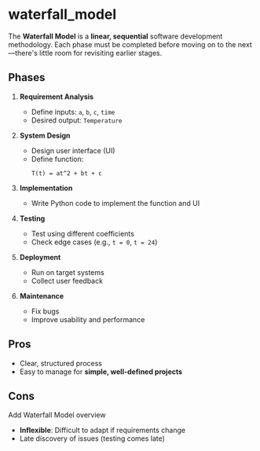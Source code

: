 # waterfall_model

The **Waterfall Model** is a **linear, sequential** software development methodology. Each phase must be completed before moving on to the next—there's little room for revisiting earlier stages.

## Phases

1. **Requirement Analysis**
   - Define inputs: `a`, `b`, `c`, `time`
   - Desired output: `Temperature`

2. **System Design**
   - Design user interface (UI)
   - Define function:  
     ```
     T(t) = at^2 + bt + c
     ```

3. **Implementation**
   - Write Python code to implement the function and UI

4. **Testing**
   - Test using different coefficients
   - Check edge cases (e.g., `t = 0`, `t = 24`)

5. **Deployment**
   - Run on target systems
   - Collect user feedback

6. **Maintenance**
   - Fix bugs
   - Improve usability and performance

## Pros
- Clear, structured process
- Easy to manage for **simple, well-defined projects**

## Cons
Add Waterfall Model overview

- **Inflexible**: Difficult to adapt if requirements change
- Late discovery of issues (testing comes late)
